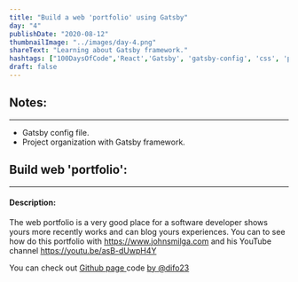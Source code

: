 ```yaml
---
title: "Build a web 'portfolio' using Gatsby"
day: "4"
publishDate: "2020-08-12"
thumbnailImage: "../images/day-4.png"
shareText: "Learning about Gatsby framework."
hashtags: ["100DaysOfCode",'React','Gatsby', 'gatsby-config', 'css', 'projects_organization']
draft: false
---
```



## Notes:
_____________________________________________   
* Gatsby config file.
* Project organization with Gatsby framework.

## Build web 'portfolio':
____________________________________________

#### Description: 
The web portfolio is a very good place for a software developer shows yours more recently works and can blog yours experiences. You can to see how do this portfolio with https://www.johnsmilga.com and his YouTube channel https://youtu.be/asB-dUwpH4Y 

You can check out <a href="https://github.com/difo23/portafolio32" target="_blank"> Github page </a> code <a href= 'https://github.com/difo23'> by @difo23 </a> 